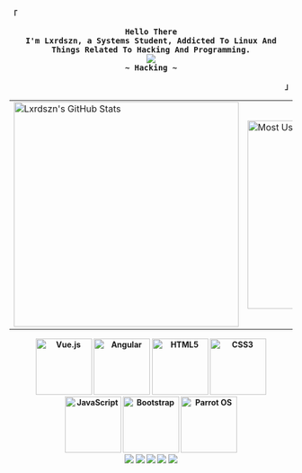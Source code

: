 <!-- Rxyhn's Aesthetic GitHub Profile -->
<div align="justify">

<!-- Profile -->
<p align="left"><strong><samp>「</samp></strong></p>
  <p align="center">
    <samp>
      <b>
        Hello There
      <br>
        I'm Lxrdszn, a Systems Student, Addicted To Linux And Things Related To Hacking And Programming.
      <br>
        <image src="https://readme-typing-svg.herokuapp.com?font=Iosevka&size=16&color=6791c9&center=true&width=410&height=45&lines=I+code+beautiful+and+aesthetic+programs.">
      <br>
      <b>
        ~ Hacking ~
      </b>
    </samp>
  </p>
<p align="right"><strong><samp>」</samp></strong></p>

<!-- Estadísticas de GitHub y Lenguajes más Usados -->
<div align="center">
  <table>
      <tr>
          <td><img src="https://github-readme-stats.vercel.app/api?username=rxyhn&show_icons=true&theme=dark&hide_border=true" width="400px" alt="Lxrdszn's GitHub Stats"/></td>
          <td><img src="https://github-readme-stats.vercel.app/api/top-langs/?username=rxyhn&theme=dark&hide_border=true&layout=compact" width="335px" alt="Most Used Languages"/></td>
      </tr>
  </table>
</div>

<!-- Iconos de Tecnologías -->
<div align="center">
  <img src="https://img.icons8.com/color/2x/vue-js.png" width="100" alt="Vue.js"/>
  <img src="https://cdn.worldvectorlogo.com/logos/angular-icon.svg" width="100" alt="Angular"/>
  <img src="https://img.icons8.com/color/2x/html-5.png" width="100" alt="HTML5"/>
  <img src="https://img.icons8.com/color/2x/css3.png" width="100" alt="CSS3"/>
  <img src="https://static.vecteezy.com/system/resources/previews/027/127/560/non_2x/javascript-logo-javascript-icon-transparent-free-png.png" width="100" alt="JavaScript"/>
  <img src="https://img.icons8.com/color/2x/bootstrap.png" width="100" alt="Bootstrap"/>
  <img src="https://upload.wikimedia.org/wikipedia/commons/4/45/Parrot_Logo.png" width="100" alt="Parrot OS"/>
</div>

<!-- Badges de Redes Sociales -->
<div align="center">
  <a href="https://www.youtube.com/channel/UC..."><img src="https://img.shields.io/badge/YouTube-FF0000?style=for-the-badge&logo=youtube&logoColor=white"/></a>
  <a href="https://www.instagram.com/..."><img src="https://img.shields.io/badge/-Instagram-%23E4405F?style=for-the-badge&logo=instagram&logoColor=white"/></a>
  <a href="https://www.twitch.tv/..."><img src="https://img.shields.io/badge/Twitch-9146FF?style=for-the-badge&logo=twitch&logoColor=white"/></a>
  <a href="mailto:..."><img src="https://img.shields.io/badge/-Gmail-%23333?style=for-the-badge&logo=gmail&logoColor=white"/></a>
  <a href="https://www.linkedin.com/in/..."><img src="https://img.shields.io/badge/-LinkedIn-%230077B5?style=for-the-badge&logo=linkedin&logoColor=white"/></a>
</div>

<br>
</div>
